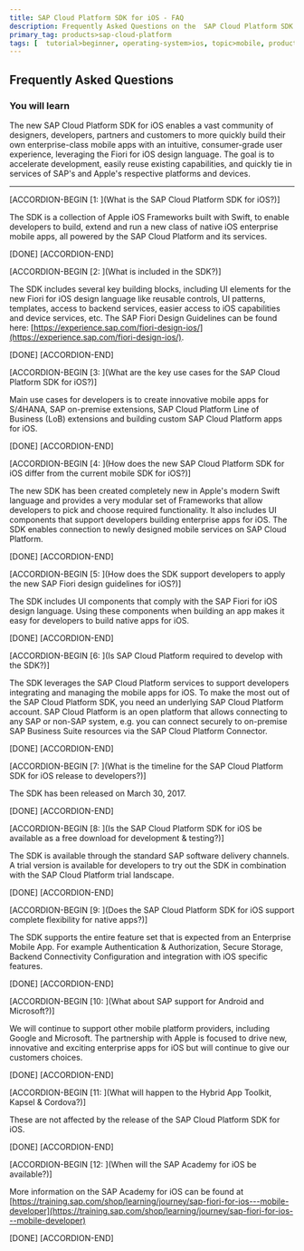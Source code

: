 ```yaml
---
title: SAP Cloud Platform SDK for iOS - FAQ
description: Frequently Asked Questions on the  SAP Cloud Platform SDK for iOS
primary_tag: products>sap-cloud-platform
tags: [  tutorial>beginner, operating-system>ios, topic>mobile, products>sap-cloud-platform ]
---
```



## Frequently Asked Questions
### You will learn  
The new SAP Cloud Platform SDK for iOS enables a vast community of designers, developers, partners and customers to more quickly build their own enterprise-class mobile apps with an intuitive, consumer-grade user experience, leveraging the Fiori for iOS design language. The goal is to accelerate development, easily reuse existing capabilities, and quickly tie in services of SAP's and Apple's respective platforms and devices.

---

[ACCORDION-BEGIN [1: ](What is the SAP Cloud Platform SDK for iOS?)]

The SDK is a collection of Apple iOS Frameworks built with Swift, to enable developers to build, extend and run a new class of native iOS enterprise mobile apps, all powered by the SAP Cloud Platform and its services.

[DONE]
[ACCORDION-END]

[ACCORDION-BEGIN [2: ](What is included in the SDK?)]

The SDK includes several key building blocks, including UI elements for the new Fiori for iOS design language like reusable controls, UI patterns, templates, access to backend services, easier access to iOS capabilities and device services, etc. The SAP Fiori Design Guidelines can be found here: [https://experience.sap.com/fiori-design-ios/](https://experience.sap.com/fiori-design-ios/).

[DONE]
[ACCORDION-END]


[ACCORDION-BEGIN [3: ](What are the key use cases for the SAP Cloud Platform SDK for iOS?)]

Main use cases for developers is to create innovative mobile apps for S/4HANA, SAP on-premise extensions, SAP Cloud Platform Line of Business (LoB) extensions and building custom SAP Cloud Platform apps for iOS.

[DONE]
[ACCORDION-END]

[ACCORDION-BEGIN [4: ](How does the new SAP Cloud Platform SDK for iOS differ from the current mobile SDK for iOS?)]

The new SDK has been created completely new in Apple's modern Swift language and provides a very modular set of Frameworks that allow developers to pick and choose required functionality. It also includes UI components that support developers building enterprise apps for iOS.  The SDK enables connection to newly designed mobile services on SAP Cloud Platform.

[DONE]
[ACCORDION-END]

[ACCORDION-BEGIN [5: ](How does the SDK support developers to apply the new SAP Fiori design guidelines for iOS?)]

The SDK includes UI components that comply with the SAP Fiori for iOS design language. Using these components when building an app makes it easy for developers to build native apps for iOS.

[DONE]
[ACCORDION-END]

[ACCORDION-BEGIN [6: ](Is SAP Cloud Platform required to develop with the SDK?)]

The SDK leverages the SAP Cloud Platform services to support developers integrating and managing the mobile apps for iOS. To make the most out of the SAP Cloud Platform SDK, you need an underlying SAP Cloud Platform account. SAP Cloud Platform is an open platform that allows connecting to any SAP or non-SAP system, e.g. you can connect securely to on-premise SAP Business Suite resources via the SAP Cloud Platform Connector.

[DONE]
[ACCORDION-END]

[ACCORDION-BEGIN [7: ](What is the timeline for the SAP Cloud Platform SDK for iOS release to developers?)]

The SDK has been released on March 30, 2017.

[DONE]
[ACCORDION-END]

[ACCORDION-BEGIN [8: ](Is the SAP Cloud Platform SDK for iOS be available as a free download for development & testing?)]

The SDK is available through the standard SAP software delivery channels. A trial version is available for developers to try out the SDK in combination with the SAP Cloud Platform trial landscape.

[DONE]
[ACCORDION-END]

[ACCORDION-BEGIN [9: ](Does the SAP Cloud Platform SDK for iOS support complete flexibility for native apps?)]

The SDK supports the entire feature set that is expected from an Enterprise Mobile App. For example Authentication & Authorization, Secure Storage, Backend Connectivity Configuration and integration with iOS specific features.

[DONE]
[ACCORDION-END]

[ACCORDION-BEGIN [10: ](What about SAP support for Android and Microsoft?)]

We will continue to support other mobile platform providers, including Google and Microsoft. The partnership with Apple is focused to drive new, innovative and exciting enterprise apps for iOS but will continue to give our customers choices.

[DONE]
[ACCORDION-END]

[ACCORDION-BEGIN [11: ](What will happen to the Hybrid App Toolkit, Kapsel & Cordova?)]

These are not affected by the release of the SAP Cloud Platform SDK for iOS.

[DONE]
[ACCORDION-END]

[ACCORDION-BEGIN [12: ](When will the SAP Academy for iOS be available?)]

More information on the SAP Academy for iOS can be found at [https://training.sap.com/shop/learning/journey/sap-fiori-for-ios---mobile-developer](https://training.sap.com/shop/learning/journey/sap-fiori-for-ios---mobile-developer)

[DONE]
[ACCORDION-END]
